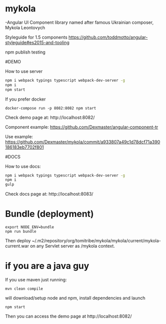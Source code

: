 # mykola
 -Angular UI Component library named after famous Ukrainian composer, Mykola Leontovych

Styleguide for 1.5 components
https://github.com/toddmotto/angular-styleguide#es2015-and-tooling

npm publish testing

#DEMO

How to use server
```sh
npm i webpack typings typescript webpack-dev-server -g
npm i
npm start
```

If you prefer docker
```
docker-compose run -p 8082:8082 npm start
```

Check demo page at:
http://localhost:8082/

Component example:
https://github.com/Dexmaster/angular-component-tr

Use example:
https://github.com/Dexmaster/mykola/commit/a933807a49c1d78dcf71a390186183eb7702f801

#DOCS

How to use docs:
```sh
npm i webpack typings typescript webpack-dev-server -g
npm i
gulp
```

Check docs page at:
http://localhost:8083/

# Bundle (deployment)

    export NODE_ENV=bundle
    npm run bundle

Then deploy ~/.m2/repository/org/tomitribe/mykola/mykola/current/mykola-current.war on any Servlet server as /mykola context.

# if you are a java guy

If you use maven just running:

    mvn clean compile

will download/setup node and npm, install dependencies and launch

    npm start

Then you can access the demo page at http://localhost:8082/
